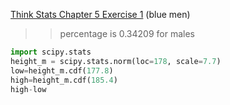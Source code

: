 [Think Stats Chapter 5 Exercise 1](http://greenteapress.com/thinkstats2/html/thinkstats2006.html#toc50) (blue men)

>> percentage is 0.34209 for males

```python
import scipy.stats
height_m = scipy.stats.norm(loc=178, scale=7.7)
low=height_m.cdf(177.8)
high=height_m.cdf(185.4)
high-low
```
